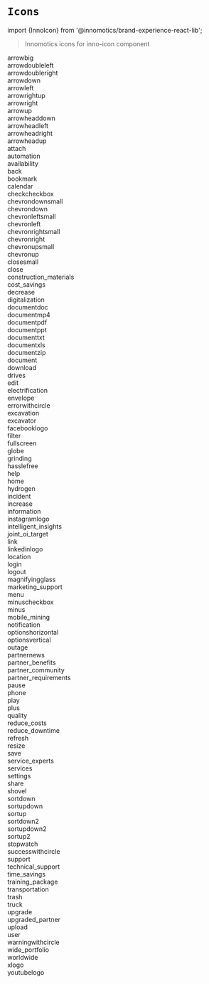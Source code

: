 # `Icons`
import {InnoIcon} from '@innomotics/brand-experience-react-lib';

> Innomotics icons for inno-icon component

<div class='icon-wrapper'><div className="icon-item"><InnoIcon icon="arrowbig" size="64"></InnoIcon><div>arrowbig</div></div><div className="icon-item"><InnoIcon icon="arrowdoubleleft" size="64"></InnoIcon><div>arrowdoubleleft</div></div><div className="icon-item"><InnoIcon icon="arrowdoubleright" size="64"></InnoIcon><div>arrowdoubleright</div></div><div className="icon-item"><InnoIcon icon="arrowdown" size="64"></InnoIcon><div>arrowdown</div></div><div className="icon-item"><InnoIcon icon="arrowleft" size="64"></InnoIcon><div>arrowleft</div></div><div className="icon-item"><InnoIcon icon="arrowrightup" size="64"></InnoIcon><div>arrowrightup</div></div><div className="icon-item"><InnoIcon icon="arrowright" size="64"></InnoIcon><div>arrowright</div></div><div className="icon-item"><InnoIcon icon="arrowup" size="64"></InnoIcon><div>arrowup</div></div><div className="icon-item"><InnoIcon icon="arrowheaddown" size="64"></InnoIcon><div>arrowheaddown</div></div><div className="icon-item"><InnoIcon icon="arrowheadleft" size="64"></InnoIcon><div>arrowheadleft</div></div><div className="icon-item"><InnoIcon icon="arrowheadright" size="64"></InnoIcon><div>arrowheadright</div></div><div className="icon-item"><InnoIcon icon="arrowheadup" size="64"></InnoIcon><div>arrowheadup</div></div><div className="icon-item"><InnoIcon icon="attach" size="64"></InnoIcon><div>attach</div></div><div className="icon-item"><InnoIcon icon="automation" size="64"></InnoIcon><div>automation</div></div><div className="icon-item"><InnoIcon icon="availability" size="64"></InnoIcon><div>availability</div></div><div className="icon-item"><InnoIcon icon="back" size="64"></InnoIcon><div>back</div></div><div className="icon-item"><InnoIcon icon="bookmark" size="64"></InnoIcon><div>bookmark</div></div><div className="icon-item"><InnoIcon icon="calendar" size="64"></InnoIcon><div>calendar</div></div><div className="icon-item"><InnoIcon icon="checkcheckbox" size="64"></InnoIcon><div>checkcheckbox</div></div><div className="icon-item"><InnoIcon icon="chevrondownsmall" size="64"></InnoIcon><div>chevrondownsmall</div></div><div className="icon-item"><InnoIcon icon="chevrondown" size="64"></InnoIcon><div>chevrondown</div></div><div className="icon-item"><InnoIcon icon="chevronleftsmall" size="64"></InnoIcon><div>chevronleftsmall</div></div><div className="icon-item"><InnoIcon icon="chevronleft" size="64"></InnoIcon><div>chevronleft</div></div><div className="icon-item"><InnoIcon icon="chevronrightsmall" size="64"></InnoIcon><div>chevronrightsmall</div></div><div className="icon-item"><InnoIcon icon="chevronright" size="64"></InnoIcon><div>chevronright</div></div><div className="icon-item"><InnoIcon icon="chevronupsmall" size="64"></InnoIcon><div>chevronupsmall</div></div><div className="icon-item"><InnoIcon icon="chevronup" size="64"></InnoIcon><div>chevronup</div></div><div className="icon-item"><InnoIcon icon="closesmall" size="64"></InnoIcon><div>closesmall</div></div><div className="icon-item"><InnoIcon icon="close" size="64"></InnoIcon><div>close</div></div><div className="icon-item"><InnoIcon icon="construction_materials" size="64"></InnoIcon><div>construction_materials</div></div><div className="icon-item"><InnoIcon icon="cost_savings" size="64"></InnoIcon><div>cost_savings</div></div><div className="icon-item"><InnoIcon icon="decrease" size="64"></InnoIcon><div>decrease</div></div><div className="icon-item"><InnoIcon icon="digitalization" size="64"></InnoIcon><div>digitalization</div></div><div className="icon-item"><InnoIcon icon="documentdoc" size="64"></InnoIcon><div>documentdoc</div></div><div className="icon-item"><InnoIcon icon="documentmp4" size="64"></InnoIcon><div>documentmp4</div></div><div className="icon-item"><InnoIcon icon="documentpdf" size="64"></InnoIcon><div>documentpdf</div></div><div className="icon-item"><InnoIcon icon="documentppt" size="64"></InnoIcon><div>documentppt</div></div><div className="icon-item"><InnoIcon icon="documenttxt" size="64"></InnoIcon><div>documenttxt</div></div><div className="icon-item"><InnoIcon icon="documentxls" size="64"></InnoIcon><div>documentxls</div></div><div className="icon-item"><InnoIcon icon="documentzip" size="64"></InnoIcon><div>documentzip</div></div><div className="icon-item"><InnoIcon icon="document" size="64"></InnoIcon><div>document</div></div><div className="icon-item"><InnoIcon icon="download" size="64"></InnoIcon><div>download</div></div><div className="icon-item"><InnoIcon icon="drives" size="64"></InnoIcon><div>drives</div></div><div className="icon-item"><InnoIcon icon="edit" size="64"></InnoIcon><div>edit</div></div><div className="icon-item"><InnoIcon icon="electrification" size="64"></InnoIcon><div>electrification</div></div><div className="icon-item"><InnoIcon icon="envelope" size="64"></InnoIcon><div>envelope</div></div><div className="icon-item"><InnoIcon icon="errorwithcircle" size="64"></InnoIcon><div>errorwithcircle</div></div><div className="icon-item"><InnoIcon icon="excavation" size="64"></InnoIcon><div>excavation</div></div><div className="icon-item"><InnoIcon icon="excavator" size="64"></InnoIcon><div>excavator</div></div><div className="icon-item"><InnoIcon icon="facebooklogo" size="64"></InnoIcon><div>facebooklogo</div></div><div className="icon-item"><InnoIcon icon="filter" size="64"></InnoIcon><div>filter</div></div><div className="icon-item"><InnoIcon icon="fullscreen" size="64"></InnoIcon><div>fullscreen</div></div><div className="icon-item"><InnoIcon icon="globe" size="64"></InnoIcon><div>globe</div></div><div className="icon-item"><InnoIcon icon="grinding" size="64"></InnoIcon><div>grinding</div></div><div className="icon-item"><InnoIcon icon="hasslefree" size="64"></InnoIcon><div>hasslefree</div></div><div className="icon-item"><InnoIcon icon="help" size="64"></InnoIcon><div>help</div></div><div className="icon-item"><InnoIcon icon="home" size="64"></InnoIcon><div>home</div></div><div className="icon-item"><InnoIcon icon="hydrogen" size="64"></InnoIcon><div>hydrogen</div></div><div className="icon-item"><InnoIcon icon="incident" size="64"></InnoIcon><div>incident</div></div><div className="icon-item"><InnoIcon icon="increase" size="64"></InnoIcon><div>increase</div></div><div className="icon-item"><InnoIcon icon="information" size="64"></InnoIcon><div>information</div></div><div className="icon-item"><InnoIcon icon="instagramlogo" size="64"></InnoIcon><div>instagramlogo</div></div><div className="icon-item"><InnoIcon icon="intelligent_insights" size="64"></InnoIcon><div>intelligent_insights</div></div><div className="icon-item"><InnoIcon icon="joint_oi_target" size="64"></InnoIcon><div>joint_oi_target</div></div><div className="icon-item"><InnoIcon icon="link" size="64"></InnoIcon><div>link</div></div><div className="icon-item"><InnoIcon icon="linkedinlogo" size="64"></InnoIcon><div>linkedinlogo</div></div><div className="icon-item"><InnoIcon icon="location" size="64"></InnoIcon><div>location</div></div><div className="icon-item"><InnoIcon icon="login" size="64"></InnoIcon><div>login</div></div><div className="icon-item"><InnoIcon icon="logout" size="64"></InnoIcon><div>logout</div></div><div className="icon-item"><InnoIcon icon="magnifyingglass" size="64"></InnoIcon><div>magnifyingglass</div></div><div className="icon-item"><InnoIcon icon="marketing_support" size="64"></InnoIcon><div>marketing_support</div></div><div className="icon-item"><InnoIcon icon="menu" size="64"></InnoIcon><div>menu</div></div><div className="icon-item"><InnoIcon icon="minuscheckbox" size="64"></InnoIcon><div>minuscheckbox</div></div><div className="icon-item"><InnoIcon icon="minus" size="64"></InnoIcon><div>minus</div></div><div className="icon-item"><InnoIcon icon="mobile_mining" size="64"></InnoIcon><div>mobile_mining</div></div><div className="icon-item"><InnoIcon icon="notification" size="64"></InnoIcon><div>notification</div></div><div className="icon-item"><InnoIcon icon="optionshorizontal" size="64"></InnoIcon><div>optionshorizontal</div></div><div className="icon-item"><InnoIcon icon="optionsvertical" size="64"></InnoIcon><div>optionsvertical</div></div><div className="icon-item"><InnoIcon icon="outage" size="64"></InnoIcon><div>outage</div></div><div className="icon-item"><InnoIcon icon="partnernews" size="64"></InnoIcon><div>partnernews</div></div><div className="icon-item"><InnoIcon icon="partner_benefits" size="64"></InnoIcon><div>partner_benefits</div></div><div className="icon-item"><InnoIcon icon="partner_community" size="64"></InnoIcon><div>partner_community</div></div><div className="icon-item"><InnoIcon icon="partner_requirements" size="64"></InnoIcon><div>partner_requirements</div></div><div className="icon-item"><InnoIcon icon="pause" size="64"></InnoIcon><div>pause</div></div><div className="icon-item"><InnoIcon icon="phone" size="64"></InnoIcon><div>phone</div></div><div className="icon-item"><InnoIcon icon="play" size="64"></InnoIcon><div>play</div></div><div className="icon-item"><InnoIcon icon="plus" size="64"></InnoIcon><div>plus</div></div><div className="icon-item"><InnoIcon icon="quality" size="64"></InnoIcon><div>quality</div></div><div className="icon-item"><InnoIcon icon="reduce_costs" size="64"></InnoIcon><div>reduce_costs</div></div><div className="icon-item"><InnoIcon icon="reduce_downtime" size="64"></InnoIcon><div>reduce_downtime</div></div><div className="icon-item"><InnoIcon icon="refresh" size="64"></InnoIcon><div>refresh</div></div><div className="icon-item"><InnoIcon icon="resize" size="64"></InnoIcon><div>resize</div></div><div className="icon-item"><InnoIcon icon="save" size="64"></InnoIcon><div>save</div></div><div className="icon-item"><InnoIcon icon="service_experts" size="64"></InnoIcon><div>service_experts</div></div><div className="icon-item"><InnoIcon icon="services" size="64"></InnoIcon><div>services</div></div><div className="icon-item"><InnoIcon icon="settings" size="64"></InnoIcon><div>settings</div></div><div className="icon-item"><InnoIcon icon="share" size="64"></InnoIcon><div>share</div></div><div className="icon-item"><InnoIcon icon="shovel" size="64"></InnoIcon><div>shovel</div></div><div className="icon-item"><InnoIcon icon="sortdown" size="64"></InnoIcon><div>sortdown</div></div><div className="icon-item"><InnoIcon icon="sortupdown" size="64"></InnoIcon><div>sortupdown</div></div><div className="icon-item"><InnoIcon icon="sortup" size="64"></InnoIcon><div>sortup</div></div><div className="icon-item"><InnoIcon icon="sortdown2" size="64"></InnoIcon><div>sortdown2</div></div><div className="icon-item"><InnoIcon icon="sortupdown2" size="64"></InnoIcon><div>sortupdown2</div></div><div className="icon-item"><InnoIcon icon="sortup2" size="64"></InnoIcon><div>sortup2</div></div><div className="icon-item"><InnoIcon icon="stopwatch" size="64"></InnoIcon><div>stopwatch</div></div><div className="icon-item"><InnoIcon icon="successwithcircle" size="64"></InnoIcon><div>successwithcircle</div></div><div className="icon-item"><InnoIcon icon="support" size="64"></InnoIcon><div>support</div></div><div className="icon-item"><InnoIcon icon="technical_support" size="64"></InnoIcon><div>technical_support</div></div><div className="icon-item"><InnoIcon icon="time_savings" size="64"></InnoIcon><div>time_savings</div></div><div className="icon-item"><InnoIcon icon="training_package" size="64"></InnoIcon><div>training_package</div></div><div className="icon-item"><InnoIcon icon="transportation" size="64"></InnoIcon><div>transportation</div></div><div className="icon-item"><InnoIcon icon="trash" size="64"></InnoIcon><div>trash</div></div><div className="icon-item"><InnoIcon icon="truck" size="64"></InnoIcon><div>truck</div></div><div className="icon-item"><InnoIcon icon="upgrade" size="64"></InnoIcon><div>upgrade</div></div><div className="icon-item"><InnoIcon icon="upgraded_partner" size="64"></InnoIcon><div>upgraded_partner</div></div><div className="icon-item"><InnoIcon icon="upload" size="64"></InnoIcon><div>upload</div></div><div className="icon-item"><InnoIcon icon="user" size="64"></InnoIcon><div>user</div></div><div className="icon-item"><InnoIcon icon="warningwithcircle" size="64"></InnoIcon><div>warningwithcircle</div></div><div className="icon-item"><InnoIcon icon="wide_portfolio" size="64"></InnoIcon><div>wide_portfolio</div></div><div className="icon-item"><InnoIcon icon="worldwide" size="64"></InnoIcon><div>worldwide</div></div><div className="icon-item"><InnoIcon icon="xlogo" size="64"></InnoIcon><div>xlogo</div></div><div className="icon-item"><InnoIcon icon="youtubelogo" size="64"></InnoIcon><div>youtubelogo</div></div></div>